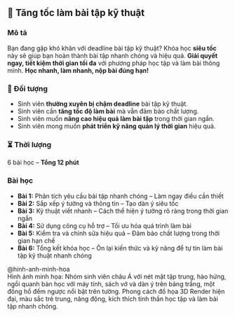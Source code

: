 ## 🚀 Tăng tốc làm bài tập kỹ thuật

### Mô tả  
Bạn đang gặp khó khăn với deadline bài tập kỹ thuật? Khóa học **siêu tốc** này sẽ giúp bạn hoàn thành bài tập nhanh chóng và hiệu quả. **Giải quyết ngay, tiết kiệm thời gian tối đa** với phương pháp học tập và làm bài thông minh. **Học nhanh, làm nhanh, nộp bài đúng hạn!**

### 🎯 Đối tượng  
- Sinh viên **thường xuyên bị chậm deadline** bài tập kỹ thuật.
- Sinh viên cần **tăng tốc độ làm bài** mà vẫn đảm bảo chất lượng.
- Sinh viên muốn **nâng cao hiệu quả làm bài tập** trong thời gian ngắn.
- Sinh viên mong muốn **phát triển kỹ năng quản lý thời gian** hiệu quả.

### ⏳ Thời lượng  
6 bài học – **Tổng 12 phút**

### Bài học  
- **Bài 1:** Phân tích yêu cầu bài tập nhanh chóng – Làm ngay điều cần thiết  
- **Bài 2:** Sắp xếp ý tưởng và thông tin – Tạo dàn ý siêu tốc  
- **Bài 3:** Kỹ thuật viết nhanh – Cách thể hiện ý tưởng rõ ràng trong thời gian ngắn  
- **Bài 4:** Sử dụng công cụ hỗ trợ – Tối ưu hóa quá trình làm bài  
- **Bài 5:** Kiểm tra và chỉnh sửa hiệu quả – Đảm bảo chất lượng trong thời gian hạn chế  
- **Bài 6:** Tổng kết khóa học – Ôn lại kiến thức và kỹ năng để tự tin làm bài tập kỹ thuật nhanh chóng

@hinh-anh-minh-hoa  
Hình ảnh minh họa: Nhóm sinh viên châu Á với nét mặt tập trung, hào hứng, ngồi quanh bàn học với máy tính, sách vở và dàn ý trên bảng trắng, một đồng hồ đếm ngược nổi bật trên tường. Phong cách đồ họa 3D Render hiện đại, màu sắc trẻ trung, năng động, kích thích tinh thần học tập và làm bài tập nhanh chóng.